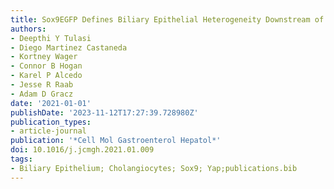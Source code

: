 ```yaml
---
title: Sox9EGFP Defines Biliary Epithelial Heterogeneity Downstream of Yap Activity
authors:
- Deepthi Y Tulasi
- Diego Martinez Castaneda
- Kortney Wager
- Connor B Hogan
- Karel P Alcedo
- Jesse R Raab
- Adam D Gracz
date: '2021-01-01'
publishDate: '2023-11-12T17:27:39.728980Z'
publication_types:
- article-journal
publication: '*Cell Mol Gastroenterol Hepatol*'
doi: 10.1016/j.jcmgh.2021.01.009
tags:
- Biliary Epithelium; Cholangiocytes; Sox9; Yap;publications.bib
---
```

